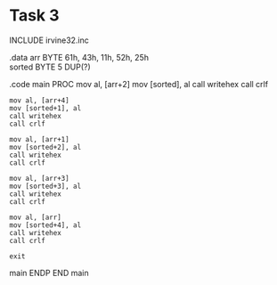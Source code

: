 # Task 3
INCLUDE irvine32.inc

.data
    arr BYTE 61h, 43h, 11h, 52h, 25h  
    sorted BYTE 5 DUP(?)      

.code
main PROC
    mov al, [arr+2]
    mov [sorted], al
    call writehex
    call crlf

    mov al, [arr+4]
    mov [sorted+1], al
    call writehex
    call crlf

    mov al, [arr+1]
    mov [sorted+2], al
    call writehex
    call crlf

    mov al, [arr+3]
    mov [sorted+3], al
    call writehex
    call crlf

    mov al, [arr]
    mov [sorted+4], al
    call writehex
    call crlf

    exit
main ENDP
END main
